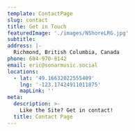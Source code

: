```yaml
---
template: ContactPage
slug: contact
title: Get in Touch
featuredImage: './images/NShoreLRG.jpg'
subtitle:
address: |-
  Richmond, British Columbia, Canada
phone: 604-970-8142
email: eric@sonarmusic.social
locations:
  - lat: '49.16632022555409'
    lng: '-123.17424911011875'
    mapLink: ''
meta:
  description: >-
    Like the Site? Get in contact!
  title: Contact Page
---
```

